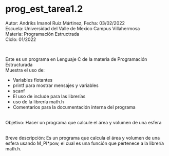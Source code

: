 # prog_est_tarea1.2
<p>Autor: Andriks Imanol Ruiz Mártinez, Fecha: 03/02/2022 <br>
Escuela: Universidad del Valle de Mexico Campus Villahermosa <br>
Materia: Programación Estructrada <br>
Ciclo: 01/2022</p>
<br>
<p>Este es un programa en Lenguaje C de la materia de Programación Estructurada<br>
Muestra el uso de:
  <ul>
    <li>Variables flotantes</li>
    <li>printf para mostrar mensajes y variables</li>
    <li>scanf</li>
    <li>El uso de include para las librerías</li>
    <li>uso de la librería math.h</li>
    <li>Comentarios para la documentación interna del programa</li>
    </ul>
    </p>
<br>
Objetivo: Hacer un programa que calcule el área y volumen de una esfera
<br>
<br>
<p>Breve descripción:
Es un programa que calcula el área y volumen de una esfera usando M_PI*pow, el cual es una función que pertenece a la librería math.h.
<br>
</p>
